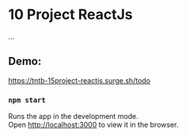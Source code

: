 # 10 Project ReactJs

...

## Demo:

https://tntb-15project-reactjs.surge.sh/todo

### `npm start`

Runs the app in the development mode.\
Open [http://localhost:3000](http://localhost:3000) to view it in the browser.
